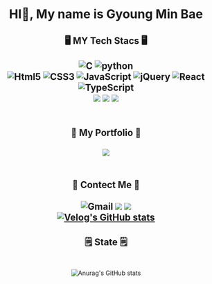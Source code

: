<div align="center">
  
# HI👋, My name is Gyoung Min Bae
  
## 🖥️ MY Tech Stacs 🖥️<br/><br/><img alt="C" src ="https://img.shields.io/badge/C-A8B9CC.svg?&style=flat-square&logo=C&logoColor=white"/> <img alt="python" src ="https://img.shields.io/badge/python-00599C.svg?&style=flat-square&logo=python&logoColor=white"/><br/><img alt="Html5" src ="https://img.shields.io/badge/Html5-E34F26.svg?&style=flat-square&logo=Html5&logoColor=white"/> <img alt="CSS3" src ="https://img.shields.io/badge/CSS3-1572B6.svg?&style=flat-square&logo=CSS3&logoColor=white"/> <img alt="JavaScript" src ="https://img.shields.io/badge/JavaScript-F7DF1E.svg?&style=flat-square&logo=JavaScript&logoColor=white"/> <img alt="jQuery" src ="https://img.shields.io/badge/jQuery-0769AD.svg?&style=flat-square&logo=jQuery&logoColor=white"/> <img alt="React" src ="https://img.shields.io/badge/React-61DBFB.svg?&style=flat-square&logo=React&logoColor=white"/> <img alt="TypeScript" src ="https://img.shields.io/badge/TypeScript-3178C6.svg?&style=flat-square&logo=TypeScript&logoColor=white"/> <br/><img src="https://img.shields.io/badge/Yarn-2C8EBB?style=flat-square&logo=Yarn&logoColor=white"/> <img src="https://img.shields.io/badge/npm-CB3837?style=flat-square&logo=npm&logoColor=white"/> <img src="https://img.shields.io/badge/recoil-0075EB?style=flat-square&logo=recoil&logoColor=white"/><br/><br/>
## 📝 My Portfolio 📝<br/><br/><a href="https://somber-rooster-d27.notion.site/56fcd8f0c9af417dbf2dabdc74597278" target="_blank"><img src="https://img.shields.io/badge/notion-000000?style=flat-square&logo=notion&logoColor=white"/></a><br/><br/>
## 💬 Contect Me 💬<br/><br/><img alt="Gmail" src ="https://img.shields.io/badge/gmbae06gmail.com-EA4335.svg?&style=flat-square&logo=gmail&logoColor=white"/> <a href="https://velog.io/@gmbae2006" target="_blank"><img src="https://img.shields.io/badge/velog-20C997?style=flat-square&logo=velog&logoColor=FFFFFF"/></a> <a href="https://www.instagram.com/gmbae06/" target="_blank"><img src="https://img.shields.io/badge/instagram-E4405F?style=flat-square&logo=instagram&logoColor=FFFFFF"/></a><br/> [![Velog's GitHub stats](https://velog-readme-stats.vercel.app/api?name=gmbae2006)](https://github.com/eungyeole/velog-readme-stats)


##  🗒️ State 🗒️<br/><br/>
![Anurag's GitHub stats](https://github-readme-stats.vercel.app/api?username=bae0203&show_icons=true&theme=radical)
  
  </div>
<!--
**Bae0203/Bae0203** is a ✨ _special_ ✨ repository because its `README.md` (this file) appears on your GitHub profile.

Here are some ideas to get you started:


- 🔭 I’m currently working on ...
- 🌱 I’m currently learning ...
- 👯 I’m looking to collaborate on ...
- 🤔 I’m looking for help with ...
- 💬 Ask me about ...
- 📫 How to reach me: ...
- 😄 Pronouns: ...
- ⚡ Fun fact: ...
-->
